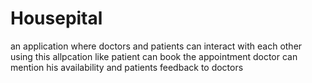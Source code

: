 # Housepital

an application where doctors and patients can interact with each other using this allpcation like patient can book the appointment doctor can mention his availability and patients feedback to doctors
